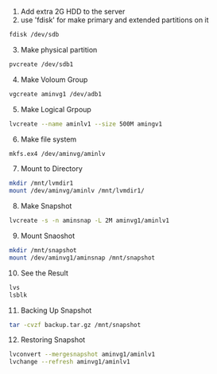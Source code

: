 1. Add extra 2G HDD to the server
2. use 'fdisk' for make primary and extended partitions on it
```bash
fdisk /dev/sdb
```
3. Make physical partition
```bash
pvcreate /dev/sdb1
```
4. Make Voloum Group
```bash
vgcreate aminvg1 /dev/adb1
```
5. Make Logical Grpoup
```bash
lvcreate --name aminlv1 --size 500M amingv1
```
6. Make file system 
```bash 
mkfs.ex4 /dev/aminvg/aminlv
```
7. Mount to Directory
```bash
mkdir /mnt/lvmdir1
mount /dev/aminvg/aminlv /mnt/lvmdir1/
```
8. Make Snapshot
```bash
lvcreate -s -n aminsnap -L 2M aminvg1/aminlv1
```
9. Mount Snaoshot
```bash
mkdir /mnt/snapshot
mount /dev/aminvg1/aminsnap /mnt/snapshot
```
10. See the Result
```bash
lvs
lsblk
```
11. Backing Up Snapshot
```bash
tar -cvzf backup.tar.gz /mnt/snapshot
```
12. Restoring Snapshot
```bash
lvconvert --mergesnapshot aminvg1/aminlv1
lvchange --refresh aminvg1/aminlv1
```